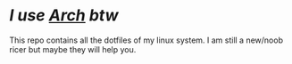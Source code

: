 # _I use [Arch](https://archlinux.org/) btw_
This repo contains all the dotfiles of my linux system. I am still a new/noob ricer but maybe they will help you.
